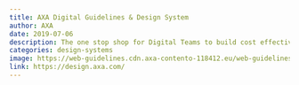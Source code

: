 ```yaml
---
title: AXA Digital Guidelines & Design System
author: AXA
date: 2019-07-06
description: The one stop shop for Digital Teams to build cost effective, brand compliant and loved digital assets. Make it your own and share best practices while creating meaningful interactions. The one stop shop for Digital Teams to build cost effective, brand compliant and loved digital assets. Make it your own and share best practices while creating meaningful interactions.
categories: design-systems
image: https://web-guidelines.cdn.axa-contento-118412.eu/web-guidelines/a89ea1064829ddad17668b997b0f6cf95f86b108_modulardesign1920x600.jpg
link: https://design.axa.com/
---
```

